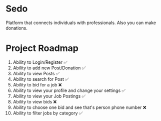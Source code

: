 
# Sedo
Platform that connects individuals with professionals. Also you can make donations.

# Project Roadmap
1. Ability to Login/Register ✅
2. Ability to add new Post/Donation ✅
3. Ability to view Posts ✅
4. Ability to search for Post ✅
5. Ability to bid for a job ❌
6. Ability to view your profile and change your settings ✅
7. Ability to view your Job Postings ✅
8. Ability to view bids ❌
9. Ability to choose one bid and see that's person phone number ❌
10. Ability to filter jobs by category ✅
